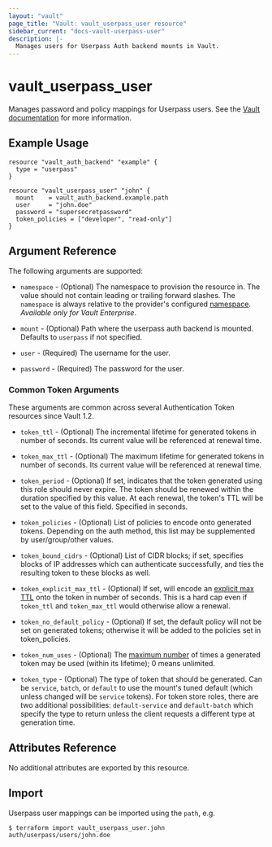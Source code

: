 ```yaml
---
layout: "vault"
page_title: "Vault: vault_userpass_user resource"
sidebar_current: "docs-vault-userpass-user"
description: |-
  Manages users for Userpass Auth backend mounts in Vault.
---
```


# vault\_userpass\_user
Manages password and policy mappings for Userpass users. See the [Vault
documentation](https://www.vaultproject.io/docs/auth/userpass/) for more information.

## Example Usage

```hcl
resource "vault_auth_backend" "example" {
  type = "userpass"
}

resource "vault_userpass_user" "john" {
  mount    = vault_auth_backend.example.path
  user     = "john.doe"
  password = "supersecretpassword"
  token_policies = ["developer", "read-only"]
}
```

## Argument Reference

The following arguments are supported:

* `namespace` - (Optional) The namespace to provision the resource in.
  The value should not contain leading or trailing forward slashes.
  The `namespace` is always relative to the provider's configured [namespace](/docs/providers/vault#namespace).
   *Available only for Vault Enterprise*.

* `mount` - (Optional) Path where the userpass auth backend is mounted. Defaults to `userpass` if not specified.

* `user` - (Required) The username for the user.

* `password` - (Required) The password for the user.

### Common Token Arguments

These arguments are common across several Authentication Token resources since Vault 1.2.

* `token_ttl` - (Optional) The incremental lifetime for generated tokens in number of seconds.
  Its current value will be referenced at renewal time.

* `token_max_ttl` - (Optional) The maximum lifetime for generated tokens in number of seconds.
  Its current value will be referenced at renewal time.

* `token_period` - (Optional) If set, indicates that the
  token generated using this role should never expire. The token should be renewed within the
  duration specified by this value. At each renewal, the token's TTL will be set to the
  value of this field. Specified in seconds.

* `token_policies` - (Optional) List of policies to encode onto generated tokens. Depending
  on the auth method, this list may be supplemented by user/group/other values.

* `token_bound_cidrs` - (Optional) List of CIDR blocks; if set, specifies blocks of IP
  addresses which can authenticate successfully, and ties the resulting token to these blocks
  as well.

* `token_explicit_max_ttl` - (Optional) If set, will encode an
  [explicit max TTL](https://www.vaultproject.io/docs/concepts/tokens.html#token-time-to-live-periodic-tokens-and-explicit-max-ttls)
  onto the token in number of seconds. This is a hard cap even if `token_ttl` and
  `token_max_ttl` would otherwise allow a renewal.

* `token_no_default_policy` - (Optional) If set, the default policy will not be set on
  generated tokens; otherwise it will be added to the policies set in token_policies.

* `token_num_uses` - (Optional) The [maximum number](https://www.vaultproject.io/api-docs/auth/alicloud#token_num_uses)
   of times a generated token may be used (within its lifetime); 0 means unlimited.

* `token_type` - (Optional) The type of token that should be generated. Can be `service`,
  `batch`, or `default` to use the mount's tuned default (which unless changed will be
  `service` tokens). For token store roles, there are two additional possibilities:
  `default-service` and `default-batch` which specify the type to return unless the client
  requests a different type at generation time.

## Attributes Reference

No additional attributes are exported by this resource.

## Import

Userpass user mappings can be imported using the `path`, e.g.

```
$ terraform import vault_userpass_user.john auth/userpass/users/john.doe
```

